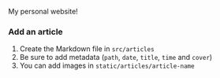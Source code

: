 My personal website!

### Add an article

1. Create the Markdown file in `src/articles`
2. Be sure to add metadata (`path`, `date`, `title`, `time` and `cover`)
3. You can add images in `static/articles/article-name`

